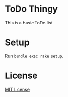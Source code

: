 ToDo Thingy
===========

This is a basic ToDo list.

Setup
=====

Run `bundle exec rake setup`.

License
=======

[MIT License](http://www.opensource.org/licenses/MIT)
